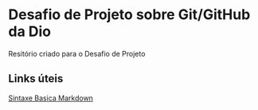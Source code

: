 # Desafio de Projeto sobre Git/GitHub da Dio
Resitório criado para o Desafio de Projeto

## Links úteis
[Sintaxe Basica Markdown](https://www.markdownguide.org/basic-syntax/)
